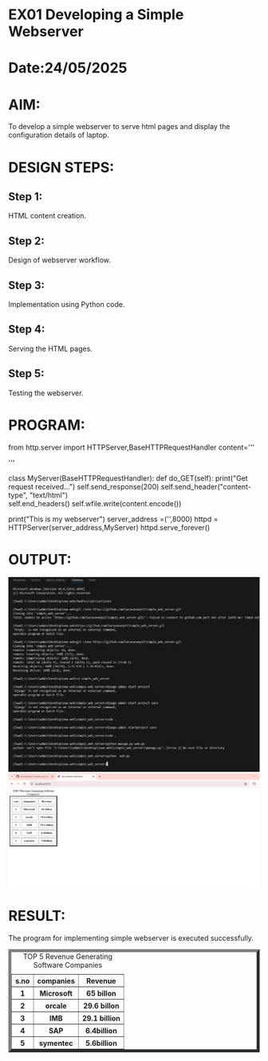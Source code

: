 # EX01 Developing a Simple Webserver

# Date:24/05/2025
# AIM:
To develop a simple webserver to serve html pages and display the configuration details of laptop.

# DESIGN STEPS:
## Step 1:
HTML content creation.

## Step 2:
Design of webserver workflow.

## Step 3:
Implementation using Python code.

## Step 4:
Serving the HTML pages.

## Step 5:
Testing the webserver.

# PROGRAM:
from http.server import HTTPServer,BaseHTTPRequestHandler
content='''
<html>
<title>top software Industries</title>
<body>
<table border ="6" cellspacing="10" cellpadding="8">
<caption>TOP 5 Revenue Generating Software Companies </caption>
<tr>
<th>s.no</th>
<th>companies</th>
<th>Revenue</th>
</tr>
<tr>
<th>1</th>
<th>Microsoft</th>
<th>65 billon</th>
</tr>
<tr>
<th>2</th>
<th>orcale</th>
<th>29.6 billon</th>
</tr>
<tr>
<th>3</th>
<th>IMB</th>
<th>29.1 billion</th>
</tr>
<tr>
<th>4</th>
<th>SAP</th>
<th>6.4billion</th>
</tr>
<tr>
<th>5</th>
<th>symentec</th>
<th>5.6billion</th>    
</tr>
</body>
</html>
'''

class MyServer(BaseHTTPRequestHandler):
    def do_GET(self):
        print("Get request received...")
        self.send_response(200) 
        self.send_header("content-type", "text/html")       
        self.end_headers()
        self.wfile.write(content.encode())

print("This is my webserver") 
server_address =('',8000)
httpd = HTTPServer(server_address,MyServer)
httpd.serve_forever()

# OUTPUT:
![alt text](image-1.png)
![alt text](image.png)
# RESULT:
The program for implementing simple webserver is executed successfully.
